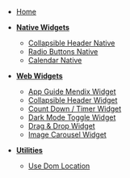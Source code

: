 <!-- docs/_sidebar.md -->

- [Home](/#main)

* **[Native Widgets](/native-widgets/index.md)**

  - [Collapsible Header Native](/native-widgets/CollapsibleHeaderNative.md)
  - [Radio Buttons Native](/native-widgets/RadioButtonNativeWidget.md)
  - [Calendar Native](/native-widgets/calendar-native-widget.md)

* **[Web Widgets](/web-widgets/index.md)**

  - [App Guide Mendix Widget](/web-widgets/app-guide-mendix-widget.md)
  - [Collapsible Header Widget](/web-widgets/collapsible-header-widget.md)
  - [Count Down / Timer Widget](/web-widgets/Countdowntimerwidget.md)
  - [Dark Mode Toggle Widget](/web-widgets/dark-mode-toggle-widget.md)
  - [Drag & Drop Widget](/web-widgets/drag-and-drop-widget.md)
  - [Image Carousel Widget](/web-widgets/image-carousel-widget.md)

* **[Utilities](/utilities/index.md)**

  - [Use Dom Location](/utilities/useDomLocation.md)
